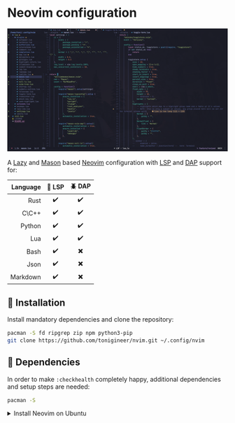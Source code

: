# Neovim configuration

<kbd>![preview](./assets/preview.png)</kbd>

A [Lazy](https://github.com/folke/lazy.nvim) and [Mason](https://github.com/williamboman/mason.nvim) based [Neovim](https://neovim.io/) configuration with [LSP](https://github.com/neovim/nvim-lspconfig) and [DAP](https://github.com/mfussenegger/nvim-dap) support for:

Language | 📰 LSP | 🪲 DAP
--: | :-: | :-:
Rust |  ✔️ | ✔️
C\C++ |  ✔️ | ✔️
Python |  ✔️ | ✔️
Lua |  ✔️ | ✔️
Bash |  ✔️ | ✖️
Json |  ✔️ | ✖️
Markdown |  ✔️ | ✖️

## 💾 Installation

Install mandatory dependencies and clone the repository:

```sh
pacman -S fd ripgrep zip npm python3-pip
git clone https://github.com/tonigineer/nvim.git ~/.config/nvim
```

## 🔧 Dependencies

In order to make `:checkhealth` completely happy, additional dependencies and setup steps are needed:

```sh
pacman -S 
```

<details>
    
<summary>Install Neovim on Ubuntu</summary>


```sh
# Neovim for Ubuntu
sudo apt install build-essential tar wget
wget https://github.com/neovim/neovim/releases/download/stable/nvim-linux64.tar.gz
tar -xf ~/nvim-linux64.tar.gz
sudo mkdir /opt/nvim && -r nvim-linux64 /opt/nvim
sudo ln -s /opt/nvim/bin/nvim /usr/bin/nvim
rm -rf nvim-linux64*
```


</details>

